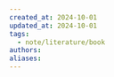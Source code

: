 ```yaml
---
created_at: 2024-10-01
updated_at: 2024-10-01
tags:
  - note/literature/book
authors: 
aliases:
---
```

